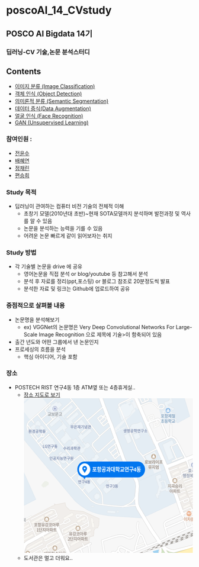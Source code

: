 # poscoAI_14_CVstudy

## POSCO AI Bigdata 14기
### 딥러닝-CV 기술,논문 분석스터디   
<!-- <img src="./pos.png" width="684px" height="90px"></img><br/>  --> 
   

## Contents   
- [이미지 분류 (Image Classification)](https://github.com/yunsujeon/poscoAI_14_CVstudy/tree/master/Image_Classification)
- [객체 인식 (Object Detection)](https://github.com/yunsujeon/poscoAI_14_CVstudy/tree/master/Object_Detection)
- [의미론적 분류 (Semantic Segmentation)](https://github.com/yunsujeon/poscoAI_14_CVstudy/tree/master/Semantic_Segmentation)
- [데이터 증식(Data Augmentation)](https://github.com/yunsujeon/poscoAI_14_CVstudy/tree/master/Augmentation)
- [얼굴 인식 (Face Recognition)](https://github.com/yunsujeon/poscoAI_14_CVstudy/tree/master/Face_Recognition)
- [GAN (Unsupervised Learning)](https://github.com/yunsujeon/poscoAI_14_CVstudy/tree/master/GAN)

### 참여인원 : 
- [전윤수](https://github.com/yunsujeon)
- [배혜연](https://github.com/henginthere)
- [정채린](https://github.com/taetinn)
- [편승희](https://github.com/p971017)

### Study 목적
- 딥러닝이 관여하는 컴퓨터 비전 기술의 전체적 이해
  - 초창기 모델(2010년대 초반)~현재 SOTA모델까지 분석하며 발전과정 및 역사를 알 수 있음
  - 논문을 분석하는 능력을 기를 수 있음
  - 어려운 논문 빠르게 같이 읽어보자는 취지

### Study 방법
- 각 기술별 논문을 drive 에 공유
  - 영어논문을 직접 분석 or blog/youtube 등 참고해서 분석
  - 분석 후 자료를 정리(ppt,포스팅) or 블로그 참조로 20분정도씩 발표
  - 분석한 자료 및 링크는 Github에 업로드하여 공유

### 중점적으로 살펴볼 내용
- 논문명을 분석해보기
  - ex) VGGNet의 논문명은 Very Deep Convolutional Networks For Large-Scale Image Recognition 으로 제목에 기술>이 함축되어 있음
- 출간 년도와 어떤 그룹에서 낸 논문인지
- 프로세싱의 흐름을 분석
  - 핵심 아이디어, 기술 포함

### 장소
- POSTECH RIST 연구4동 1층 ATM옆 또는 4층휴게실..
  - [장소 지도로 보기](http://naver.me/GdJiu2Dc)   
  <img src="./rist.png" width="491px" height="418px"></img><br/>   
  - 도서관은 멀고 더워요..   
